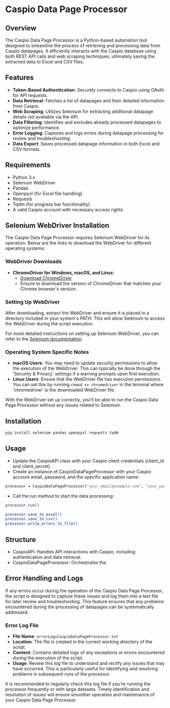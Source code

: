 # Caspio Data Page Processor

## Overview
The Caspio Data Page Processor is a Python-based automation tool designed to streamline the process of retrieving and processing data from Caspio datapages. It efficiently interacts with the Caspio database using both REST API calls and web scraping techniques, ultimately saving the extracted data to Excel and CSV files. 

## Features
- **Token-Based Authentication**: Securely connects to Caspio using OAuth for API requests.
- **Data Retrieval**: Fetches a list of datapages and their detailed information from Caspio.
- **Web Scraping**: Utilizes Selenium for extracting additional datapage details not available via the API.
- **Data Filtering**: Identifies and excludes already processed datapages to optimize performance.
- **Error Logging**: Captures and logs errors during datapage processing for review and troubleshooting.
- **Data Export**: Saves processed datapage information in both Excel and CSV formats.

## Requirements
- Python 3.x
- Selenium WebDriver
- Pandas
- Openpyxl (for Excel file handling)
- Requests
- Tqdm (for progress bar functionality)
- A valid Caspio account with necessary access rights

## Selenium WebDriver Installation
The Caspio Data Page Processor requires Selenium WebDriver for its operation. Below are the links to download the WebDriver for different operating systems:

### WebDriver Downloads
- **ChromeDriver for Windows, macOS, and Linux**: 
  - [Download ChromeDriver](https://chromedriver.storage.googleapis.com/index.html?path=114.0.5735.90/)
  - Ensure to download the version of ChromeDriver that matches your Chrome browser's version.

### Setting Up WebDriver
After downloading, extract the WebDriver and ensure it is placed in a directory included in your system's PATH. This will allow Selenium to access the WebDriver during the script execution. 

For more detailed instructions on setting up Selenium WebDriver, you can refer to the [Selenium documentation](https://www.selenium.dev/documentation/en/).

### Operating System Specific Notes
- **macOS Users**: You may need to update security permissions to allow the execution of the WebDriver. This can typically be done through the 'Security & Privacy' settings if a warning prompts upon first execution.
- **Linux Users**: Ensure that the WebDriver file has execution permissions. You can set this by running `chmod +x chromedriver` in the terminal where 'chromedriver' is the downloaded WebDriver file.

With the WebDriver set up correctly, you'll be able to run the Caspio Data Page Processor without any issues related to Selenium.

## Installation

```bash
pip install selenium pandas openpyxl requests tqdm
```

## Usage
- Update the CaspioAPI class with your Caspio client credentials (client_id and client_secret).
- Create an instance of CaspioDataPageProcessor with your Caspio account email, password, and the specific application name:
```bash
processor = CaspioDataPageProcessor("your_email@example.com", "your_password", "your_app_name")
```
- Call the run method to start the data processing:
```bash
processor.run()
```
```bash
processor.save_to_excel()
processor.save_to_csv()
processor.write_errors_to_file()
```
## Structure
- CaspioAPI: Handles API interactions with Caspio, including authentication and data retrieval.
- CaspioDataPageProcessor: Orchestrates the

## Error Handling and Logs
If any errors occur during the operation of the Caspio Data Page Processor, the script is designed to capture these issues and log them into a text file for later review and troubleshooting. This feature ensures that any problems encountered during the processing of datapages can be systematically addressed.

### Error Log File
- **File Name**: `errorLogsCaspioDataPageProcessor.txt`
- **Location**: The file is created in the current working directory of the script.
- **Content**: Contains detailed logs of any exceptions or errors encountered during the execution of the script.
- **Usage**: Review this log file to understand and rectify any issues that may have occurred. This is particularly useful for identifying and resolving problems in subsequent runs of the processor.

It is recommended to regularly check this log file if you're running the processor frequently or with large datasets. Timely identification and resolution of issues will ensure smoother operation and maintenance of your Caspio Data Page Processor.

